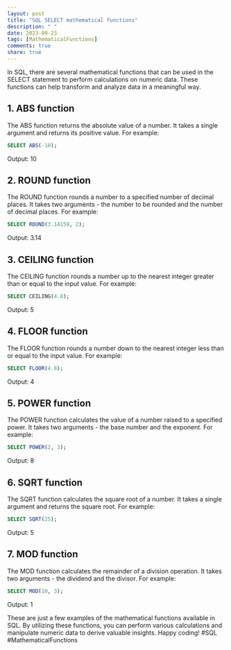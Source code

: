 ```yaml
---
layout: post
title: "SQL SELECT mathematical functions"
description: " "
date: 2023-09-23
tags: [MathematicalFunctions]
comments: true
share: true
---
```


In SQL, there are several mathematical functions that can be used in the SELECT statement to perform calculations on numeric data. These functions can help transform and analyze data in a meaningful way.

## 1. ABS function

The ABS function returns the absolute value of a number. It takes a single argument and returns its positive value. For example:

```sql
SELECT ABS(-10);
```

Output: 10

## 2. ROUND function

The ROUND function rounds a number to a specified number of decimal places. It takes two arguments - the number to be rounded and the number of decimal places. For example:

```sql
SELECT ROUND(3.14159, 2);
```

Output: 3.14

## 3. CEILING function

The CEILING function rounds a number up to the nearest integer greater than or equal to the input value. For example:

```sql
SELECT CEILING(4.8);
```

Output: 5

## 4. FLOOR function

The FLOOR function rounds a number down to the nearest integer less than or equal to the input value. For example:

```sql
SELECT FLOOR(4.8);
```

Output: 4

## 5. POWER function

The POWER function calculates the value of a number raised to a specified power. It takes two arguments - the base number and the exponent. For example:

```sql
SELECT POWER(2, 3);
```

Output: 8

## 6. SQRT function

The SQRT function calculates the square root of a number. It takes a single argument and returns the square root. For example:

```sql
SELECT SQRT(25);
```

Output: 5

## 7. MOD function

The MOD function calculates the remainder of a division operation. It takes two arguments - the dividend and the divisor. For example:

```sql
SELECT MOD(10, 3);
```

Output: 1

These are just a few examples of the mathematical functions available in SQL. By utilizing these functions, you can perform various calculations and manipulate numeric data to derive valuable insights. Happy coding! #SQL #MathematicalFunctions